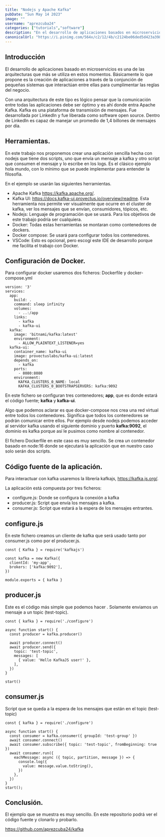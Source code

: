 ```yaml
---
title: "Nodejs y Apache Kafka"
pubDate: "Sun May 14 2023"
image: ""
username: "aprezcuba24"
categories: ["tutorials","software"]
description: "En el desarrollo de aplicaciones basados en microservicios, uno de los puntos claves es la transmisión de mensajes entre todos los componentes. Y es ahí donde Apache kafka entra en acción. Kafka fue desarrollada por LinkedIn es open source."
canonicalUrl: "https://i.pinimg.com/564x/c2/12/4b/c2124be06ded5d423a398df32a6d41c9.jpg"
---
```


## Introducción

El desarrollo de aplicaciones basado en microservicios es una de las arquitecturas que más se utiliza en estos momentos. Básicamente lo que propone es la creación de aplicaciones a través de la conjunción de pequeñas sistemas que interactúan entre ellas para cumplimentar las reglas del negocio.

Con una arquitectura de este tipo es lógico pensar que la comunicación entre todas las aplicaciones debe ser óptimo y es ahí donde entra Apache Kafka. Kafka es una plataforma de transmisión de mensajes. Fue desarrollada por LinkedIn y fue liberada como software open source. Dentro de LinkedIn es capaz de manejar un promedio de 1,4 billones de mensajes por día.

## Herramientas.

En este trabajo nos proponemos crear una aplicación sencilla hecha con nodejs que tiene dos scripts, uno que envía un mensaje a kafka y otro script que consumen el mensaje y lo escribe en los logs. Es el clásico ejemplo hola mundo, con lo mínimo que se puede implementar para entender la filosofía.

En el ejemplo se usarán las siguientes herramientas.

  - Apache Kafka https://kafka.apache.org/.
  - Kafka UI: https://docs.kafka-ui.provectus.io/overview/readme. Esta herramienta nos permite ver visualmente que ocurre en el cluster de kafka, ver los mensajes que se envían, consumidores, tópicos, etc.
  - Nodejs: Lenguaje de programación que se usará. Para los objetivos de este trabajo podría ser cualquiera.
  - Docker: Todas estas herramientas se montaran como contenedores de dockers.
  - Docker compose: Se usará para configurar todos los contenedores.
  - VSCode: Esto es opcional, pero escogí este IDE de desarrollo porque me facilita el trabajo con Docker.

## Configuración de Docker.

Para configurar docker usaremos dos ficheros: Dockerfile y docker-compose.yml

```
version: '3'
services:
  app:
    build: .
    command: sleep infinity
    volumes:
      - ..:/app
    links:
      - kafka
      - kafka-ui
  kafka:
    image: 'bitnami/kafka:latest'
    environment:
      - ALLOW_PLAINTEXT_LISTENER=yes
  kafka-ui:
    container_name: kafka-ui
    image: provectuslabs/kafka-ui:latest
    depends_on:
      - kafka
    ports:
      - 8080:8080
    environment:
      KAFKA_CLUSTERS_0_NAME: local
      KAFKA_CLUSTERS_0_BOOTSTRAPSERVERS: kafka:9092

```

En este fichero se configuran tres contenedores; **app**, que es donde estará el código fuente; **kafka** y **kafka-ui**.

Algo que podemos aclarar es que docker-compose nos crea una red virtual entre todos los contenedores. Significa que todos los contenedores se podrán comunicar entre ellos. Por ejemplo desde nodejs podemos acceder al servidor kafka usando el siguiente dominio y puerto **kafka:9092**, el dominio es kafka porque así le pusimos como nombre al contenedor.

El fichero Dockerfile en este caso es muy sencillo. Se crea un contenedor basado en node:16 donde se ejecutará la aplicación que en nuestro caso solo serán dos scripts.

## Código fuente de la aplicación.

Para interactuar con kafka usaremos la librería kafkajs, https://kafka.js.org/.

La aplicación está compuesta por tres ficheros:

  - configure.js: Donde se configura la conexión a kafka
  - producer.js: Script que envía los mensajes a kafka.
  - consumer.js: Script que estará a la espera de los mensajes entrantes.

## configure.js

En este fichero creamos un cliente de kafka que será usado tanto por consumer.js como por el producer.js.

```
const { Kafka } = require('kafkajs')

const kafka = new Kafka({
  clientId: 'my-app',
  brokers: ['kafka:9092'],
})

module.exports = { kafka }
```

## producer.js

Este es el código más simple que podemos hacer . Solamente enviamos un mensaje a un topic (test-topic).

```
const { kafka } = require('./configure')

async function start() {
  const producer = kafka.producer()

  await producer.connect()
  await producer.send({
    topic: 'test-topic',
    messages: [
      { value: 'Hello KafkaJS user!' },
    ],
  })
}

start()
```

## consumer.js

Script que se queda a la espera de los mensajes que están en el topic (test-topic)

```
const { kafka } = require('./configure')

async function start() {
  const consumer = kafka.consumer({ groupId: 'test-group' })
  await consumer.connect()
  await consumer.subscribe({ topic: 'test-topic', fromBeginning: true })
  await consumer.run({
    eachMessage: async ({ topic, partition, message }) => {
      console.log({
        value: message.value.toString(),
      })
    },
  })
}
start();
```

## Conclusión.

El ejemplo que se muestra es muy sencillo. En este repositorio podrá ver el código fuente y clonarlo y probarlo.

https://github.com/aprezcuba24/kafka